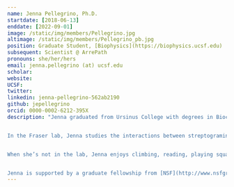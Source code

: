 ```yaml
---
name: Jenna Pellegrino, Ph.D.
startdate: [2018-06-13]
enddate: [2022-09-01]
image: /static/img/members/Pellegrino.jpg
altimage: /static/img/members/Pellegrino_pb.jpg
position: Graduate Student, [Biophysics](https://biophysics.ucsf.edu)
subsequent: Scientist @ ArrePath
pronouns: she/her/hers
email: jenna.pellegrino (at) ucsf.edu
scholar:
website:
UCSF:
twitter:
linkedin: jenna-pellegrino-562ab2190
github: jepellegrino
orcid: 0000-0002-6212-395X
description: "Jenna graduated from Ursinus College with degrees in Biochemistry and Molecular Biology and in French. While an undergrad, she studied the structure-function relationships of diiron-carboxylate enzymes rubrerythrin and symerythrin using the de novo G4DFsc protein model system under the guidance of [Dr. Amanda Reig](https://www.ursinus.edu/live/profiles/76-amanda-reig).


In the Fraser lab, Jenna studies the interactions between streptogramin antibiotics and the ribosome.


When she’s not in the lab, Jenna enjoys climbing, reading, playing squash, and gaming.


Jenna is supported by a graduate fellowship from [NSF](http://www.nsfgrfp.org/)."
---
```

